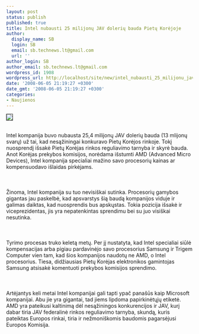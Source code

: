 ```yaml
---
layout: post
status: publish
published: true
title: Intel nubausti 25 milijonų JAV dolerių bauda Pietų Korėjoje
author:
  display_name: SB
  login: SB
  email: sb.technews.lt@gmail.com
  url: ''
author_login: SB
author_email: sb.technews.lt@gmail.com
wordpress_id: 1908
wordpress_url: http://localhost/site/new/intel_nubausti_25_milijonu_jav_doleriu_bauda_pietu_korejoje/
date: '2008-06-05 21:19:27 +0300'
date_gmt: '2008-06-05 21:19:27 +0300'
categories:
- Naujienos
---
```

<div class="imgright"><img src="http://tbn0.google.com/images?q=tbn:-La8HhAaZtszaM:http://www.agem.cz/prilohy/254070002213_0.jpg" border="1"></div>
<p><br>Intel kompanija buvo nubausta 25,4 milijonų JAV dolerių bauda (13 mlijonų svarų) už tai, kad nesąžiningai konkuravo Pietų Korėjos rinkoje. Tokį nuosprendį išsakė Pietų Korėjas rinkos reguliavimo tarnyba ir skyrė bauda. Anot Korėjas prekybos komisijos, norėdama išstumti AMD (Advanced Micro Devices), Intel kompanija specialiai mažino savo procesorių kainas ar kompensuodavo išlaidas pirkėjams.<br />
<br><br />
<br>Žinoma, Intel kompanija su tuo nevisiškai sutinka. Procesorių gamybos gigantas jau paskelbė, kad apsvarstys šią baudą kompanijos viduje ir galimas daiktas, kad nuosprendis bus apskųstas. Tokia pozicija išsakė ir viceprezidentas, jis yra nepatenkintas sprendimu bei su juo visiškai nesutinka.<br />
<br><br />
<br>Tyrimo procesas truko keletą metų. Per jį nustatyta, kad Intel specialiai siūlė kompensacijas arba pigiau pardavinėjo savo procesorius Samsung ir Trigem Computer vien tam, kad šios kompanijos naudotų ne AMD, o Intel procesorius. Tiesa, didžiausias Pietų Korėjas elektronikos gamintojas Samsung atsisakė komentuoti prekybos komisijos sprendimo.<br />
<br><br />
<br>Artėjantys keli metai Intel kompanijai gali tapti ypač panašūs kaip Microsoft kompanijai. Abu jie yra gigantai, tad jiems lipdoma papirkinėtųjų etiketė. AMD yra pateikusi kaltinimą dėl nesąžiningos konkurencijos ir JAV, kurį dabar tiria JAV federalinė rinkos reguliavimo tarnyba, skundą, kuris pateiktas Europos rinkai, tiria ir nežmoniškomis baudomis pagarsėjusi Europos Komisija.<br />
<br></p>
